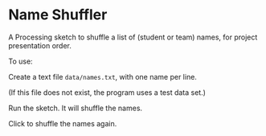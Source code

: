 # Name Shuffler

A Processing sketch to shuffle a list of (student or team) names, for project presentation order.

To use:

Create a text file `data/names.txt`, with one name per line.

(If this file does not exist, the program uses a test data set.)

Run the sketch. It will shuffle the names.

Click to shuffle the names again.
